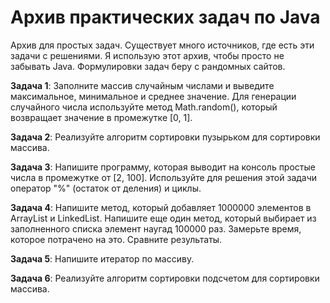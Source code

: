 # Архив практических задач по Java
Архив для простых задач. Существует много источников, где есть эти задачи с решениями. Я использую этот архив, чтобы просто не забывать Java. Формулировки задач беру с рандомных сайтов.

**Задача 1**: Заполните массив случайным числами и выведите максимальное, минимальное и среднее значение. Для генерации случайного числа используйте метод Math.random(), который возвращает значение в промежутке [0, 1].

**Задача 2**: Реализуйте алгоритм сортировки пузырьком для сортировки массива.

**Задача 3**: Напишите программу, которая выводит на консоль простые числа в промежутке от [2, 100]. Используйте для решения этой задачи оператор "%" (остаток от деления) и циклы.

**Задача 4**: Напишите метод, который добавляет 1000000 элементов в ArrayList и LinkedList. Напишите еще один метод, который выбирает из заполненного списка элемент наугад 100000 раз. Замерьте время, которое потрачено на это. Сравните результаты.

**Задача 5**: Напишите итератор по массиву.

**Задача 6**: Реализуйте алгоритм сортировки подсчетом для сортировки массива.
